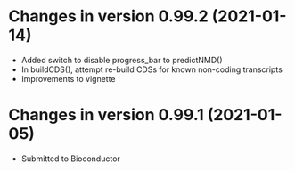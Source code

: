 # Changes in version 0.99.2 (2021-01-14)
* Added switch to disable progress_bar to predictNMD()
* In buildCDS(), attempt re-build CDSs for known non-coding transcripts
* Improvements to vignette


# Changes in version 0.99.1 (2021-01-05)
* Submitted to Bioconductor
